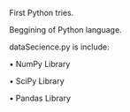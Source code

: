 First Python tries.

Beggining of Python language.

dataSecience.py is include:

•	NumPy Library

•	SciPy Library

•	Pandas Library

